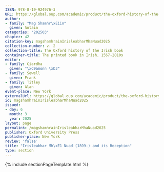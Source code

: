 ```yaml
---
ISBN: 978-0-19-924976-3
URL: https://global.oup.com/academic/product/the-oxford-history-of-the-irish-book-volume-ii-9780199249763?cc=ge&lang=3n#
author:
- family: "Mag Shamhr\xE1in"
  given: Antain
categories: '202503'
chapter: 42
citation-key: magshamhrainIrisleabharMhaNuad2025
collection-number: v. 2
collection-title: The Oxford history of the Irish book
container-title: The printed book in Irish, 1567-2010s
editor:
- family: Ciardha
  given: "\xC9amonn \xD3"
- family: Sewell
  given: Frank
- family: Titley
  given: Alan
event-place: New York
externalUrl: https://global.oup.com/academic/product/the-oxford-history-of-the-irish-book-volume-ii-9780199249763?cc=ge&lang=3n#
id: magshamhrainIrisleabharMhaNuad2025
issued:
- day: 6
  month: 3
  year: 2025
layout: page
permalink: /magshamhrainIrisleabharMhaNuad2025
publisher: Oxford University Press
publisher-place: New York
review: 'false'
title: "Irisleabhar Mh\xE1 Nuad (1899-) and its Reception"
type: section
---
```

{% include sectionPageTemplate.html %}